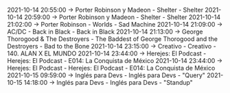 2021-10-14 20:55:00 -> Porter Robinson y Madeon - Shelter - Shelter
2021-10-14 20:59:00 -> Porter Robinson y Madeon - Shelter - Shelter
2021-10-14 21:02:00 -> Porter Robinson - Worlds - Sad Machine
2021-10-14 21:09:00 -> AC/DC - Back in Black - Back in Black
2021-10-14 21:13:00 -> George Thorogood & The Destroyers - The Baddest of George Thorogood and the Destroyers - Bad to the Bone
2021-10-14 23:15:00 -> Creativo - Creativo - 140. ALAN X EL MUNDO
2021-10-14 23:44:00 -> Herejes: El Podcast - Herejes: El Podcast - E014: La Conquista de México
2021-10-14 23:44:00 -> Herejes: El Podcast - Herejes: El Podcast - E014: La Conquista de México
2021-10-15 09:59:00 -> Inglés para Devs - Inglés para Devs - "Query"
2021-10-15 14:18:00 -> Inglés para Devs - Inglés para Devs - "Standup"

